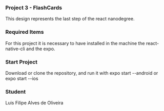 ### Project 3 - FlashCards
This design represents the last step of the react nanodegree.

### Required Items
For this project it is necessary to have installed in the machine the react-native-cli and the expo.

### Start Project
Download or clone the repository, and run it with expo start --android or expo start --ios

### Student
Luis Filipe Alves de Oliveira
